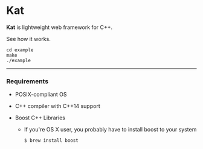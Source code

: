 Kat
=====

**Kat** is lightweight web framework for C++.

See how it works.

```
cd example
make
./example
```

-----

### Requirements

* POSIX-compliant OS

* C++ compiler with C++14 support

* Boost C++ Libraries

  * If you're OS X user, you probably have to install boost to your system

    ```
    $ brew install boost
    ```
